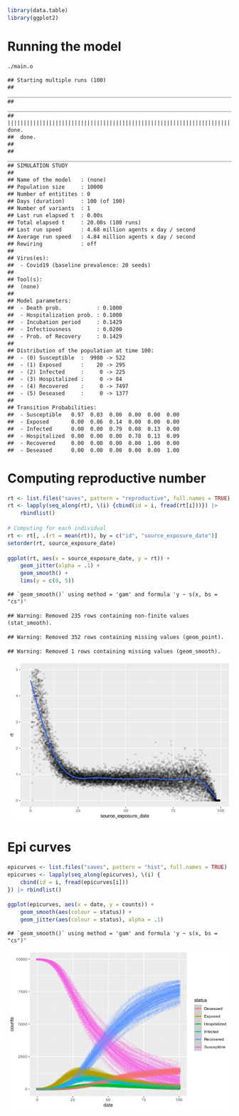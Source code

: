 
``` r
library(data.table)
library(ggplot2)
```

# Running the model

``` bash
./main.o
```

    ## Starting multiple runs (100)
    ## _________________________________________________________________________
    ## _________________________________________________________________________
    ## ||||||||||||||||||||||||||||||||||||||||||||||||||||||||||||||||||||||||| done.
    ##  done.
    ## 
    ## ________________________________________________________________________________
    ## SIMULATION STUDY
    ## 
    ## Name of the model   : (none)
    ## Population size     : 10000
    ## Number of entitites : 0
    ## Days (duration)     : 100 (of 100)
    ## Number of variants  : 1
    ## Last run elapsed t  : 0.00s
    ## Total elapsed t     : 20.00s (100 runs)
    ## Last run speed      : 4.68 million agents x day / second
    ## Average run speed   : 4.84 million agents x day / second
    ## Rewiring            : off
    ## 
    ## Virus(es):
    ##  - Covid19 (baseline prevalence: 20 seeds)
    ## 
    ## Tool(s):
    ##  (none)
    ## 
    ## Model parameters:
    ##  - Death prob.           : 0.1000
    ##  - Hospitalization prob. : 0.1000
    ##  - Incubation period     : 0.1429
    ##  - Infectiousness        : 0.0200
    ##  - Prob. of Recovery     : 0.1429
    ## 
    ## Distribution of the population at time 100:
    ##  - (0) Susceptible  :  9980 -> 522
    ##  - (1) Exposed      :    20 -> 295
    ##  - (2) Infected     :     0 -> 225
    ##  - (3) Hospitalized :     0 -> 84
    ##  - (4) Recovered    :     0 -> 7497
    ##  - (5) Deseased     :     0 -> 1377
    ## 
    ## Transition Probabilities:
    ##  - Susceptible   0.97  0.03  0.00  0.00  0.00  0.00
    ##  - Exposed       0.00  0.86  0.14  0.00  0.00  0.00
    ##  - Infected      0.00  0.00  0.79  0.08  0.13  0.00
    ##  - Hospitalized  0.00  0.00  0.00  0.78  0.13  0.09
    ##  - Recovered     0.00  0.00  0.00  0.00  1.00  0.00
    ##  - Deseased      0.00  0.00  0.00  0.00  0.00  1.00

# Computing reproductive number

``` r
rt <- list.files("saves", pattern = "reproductive", full.names = TRUE)
rt <- lapply(seq_along(rt), \(i) {cbind(id = i, fread(rt[i]))}) |>
    rbindlist()

# Computing for each individual
rt <- rt[, .(rt = mean(rt)), by = c("id", "source_exposure_date")]
setorder(rt, source_exposure_date)

ggplot(rt, aes(x = source_exposure_date, y = rt)) +
    geom_jitter(alpha = .1) +
    geom_smooth() +
    lims(y = c(0, 5))
```

    ## `geom_smooth()` using method = 'gam' and formula 'y ~ s(x, bs = "cs")'

    ## Warning: Removed 235 rows containing non-finite values (stat_smooth).

    ## Warning: Removed 352 rows containing missing values (geom_point).

    ## Warning: Removed 1 rows containing missing values (geom_smooth).

![](README_files/figure-gfm/repnum-1.png)<!-- -->

# Epi curves

``` r
epicurves <- list.files("saves", pattern = "hist", full.names = TRUE)
epicurves <- lapply(seq_along(epicurves), \(i) {
    cbind(id = i, fread(epicurves[i]))
}) |> rbindlist()

ggplot(epicurves, aes(x = date, y = counts)) +
    geom_smooth(aes(colour = status)) +
    geom_jitter(aes(colour = status), alpha = .1)
```

    ## `geom_smooth()` using method = 'gam' and formula 'y ~ s(x, bs = "cs")'

![](README_files/figure-gfm/unnamed-chunk-2-1.png)<!-- -->
